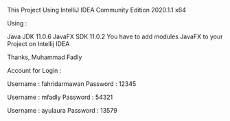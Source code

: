 This Project Using IntelliJ IDEA Community Edition 2020.1.1 x64

Using :

Java JDK 11.0.6
JavaFX SDK 11.0.2
You have to add modules JavaFX to your Project on Intellij IDEA

Thanks, Muhammad Fadly

Account for Login :

Username : fahridarmawan Password : 12345

Username : mfadly Password : 54321

Username : ayulaura Password : 13579
